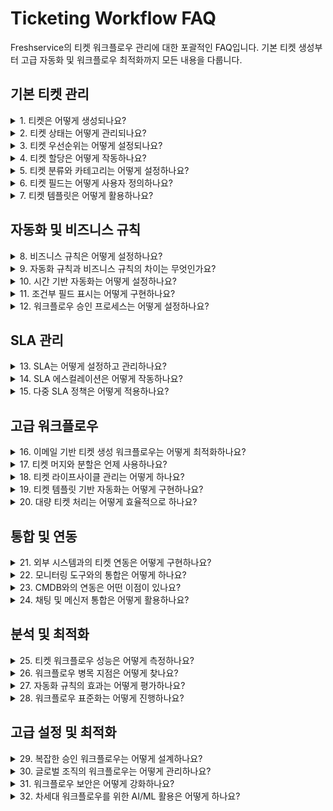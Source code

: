 # Ticketing Workflow FAQ

Freshservice의 티켓 워크플로우 관리에 대한 포괄적인 FAQ입니다. 기본 티켓 생성부터 고급 자동화 및 워크플로우 최적화까지 모든 내용을 다룹니다.

## 기본 티켓 관리

<details>
<summary>1. 티켓은 어떻게 생성되나요?</summary>

티켓은 다음과 같은 방법으로 생성할 수 있습니다:

- **이메일**: 지정된 지원 이메일 주소로 메일 발송
- **포털**: 셀프서비스 포털을 통한 직접 생성
- **전화**: 에이전트가 전화 요청을 티켓으로 변환
- **API**: REST API를 통한 자동 생성
- **수동**: 에이전트가 직접 생성

각 생성 방법은 다양한 자동화 규칙과 워크플로우를 트리거할 수 있습니다.
</details>

<details>
<summary>2. 티켓 상태는 어떻게 관리되나요?</summary>

Freshservice는 다음과 같은 기본 티켓 상태를 제공합니다:

- **Open**: 새로 생성된 티켓
- **Pending**: 대기 중인 티켓
- **Resolved**: 해결된 티켓
- **Closed**: 완전히 종료된 티켓

사용자 정의 상태를 추가하여 조직의 워크플로우에 맞게 조정할 수 있습니다. 각 상태는 SLA 타이머 동작을 다르게 설정할 수 있습니다.
</details>

<details>
<summary>3. 티켓 우선순위는 어떻게 설정되나요?</summary>

티켓 우선순위는 다음과 같이 분류됩니다:

- **Low (낮음)**: 일반적인 문의나 개선 요청
- **Medium (보통)**: 표준 업무 영향 문제
- **High (높음)**: 중요한 업무 차단 문제
- **Urgent (긴급)**: 즉시 처리가 필요한 중대한 문제

우선순위는 자동화 규칙을 통해 자동으로 설정하거나 에이전트가 수동으로 조정할 수 있습니다.
</details>

<details>
<summary>4. 티켓 할당은 어떻게 작동하나요?</summary>

티켓 할당은 다음과 같은 방식으로 이루어집니다:

- **자동 할당**: 라운드로빈, 워크로드 기반, 기술 매칭
- **수동 할당**: 에이전트나 관리자가 직접 할당
- **그룹 할당**: 특정 그룹에 먼저 할당 후 개별 할당
- **에스컬레이션**: 시간 초과 시 상위 레벨로 자동 할당

할당 규칙은 비즈니스 규칙과 자동화를 통해 세밀하게 제어할 수 있습니다.
</details>

<details>
<summary>5. 티켓 분류와 카테고리는 어떻게 설정하나요?</summary>

티켓 분류는 다음과 같은 계층 구조로 구성됩니다:

- **Category (카테고리)**: 최상위 분류 (예: Hardware, Software)
- **Sub-category (하위 카테고리)**: 세부 분류 (예: Desktop, Laptop)
- **Item (아이템)**: 구체적인 항목 (예: Monitor, Keyboard)

이러한 분류는 보고서 생성, 자동화 규칙 적용, SLA 설정에 활용됩니다.
</details>

<details>
<summary>6. 티켓 필드는 어떻게 사용자 정의하나요?</summary>

Field Manager를 통해 다음과 같이 커스터마이징할 수 있습니다:

- **필수 필드 설정**: 티켓 생성/해결 시 반드시 입력해야 할 필드
- **가시성 제어**: 요청자와 에이전트에게 다르게 표시
- **사용자 정의 필드 추가**: 조직 특성에 맞는 추가 필드
- **필드 순서 조정**: 드래그앤드롭으로 필드 순서 변경

![Field Manager Customization](https://s3.amazonaws.com/cdn.freshdesk.com/data/helpdesk/attachments/production/50006764482/original/Pz6DadQYr-6gpmsMTxSZkIArKBdHREXlVg.png)

이를 통해 조직의 특정 요구사항에 맞는 티켓 양식을 만들 수 있습니다.
</details>

<details>
<summary>7. 티켓 템플릿은 어떻게 활용하나요?</summary>

티켓 템플릿을 통해 다음과 같은 이점을 얻을 수 있습니다:

- **일관성**: 동일한 유형의 티켓에 대한 표준화된 양식
- **효율성**: 반복적인 정보 입력 시간 단축
- **품질**: 필요한 정보 누락 방지
- **자동화**: 템플릿 기반 자동 분류 및 할당

템플릿은 인시던트, 서비스 요청, 변경 요청 등 각 유형별로 설정할 수 있습니다.
</details>

## 자동화 및 비즈니스 규칙

<details>
<summary>8. 비즈니스 규칙은 어떻게 설정하나요?</summary>

비즈니스 규칙은 다음과 같은 구조로 구성됩니다:

- **트리거 조건**: 언제 규칙이 실행될지 정의
- **적용 조건**: 어떤 티켓에 적용될지 필터링
- **액션**: 조건이 만족될 때 수행할 작업

![Automation Rule Setup](https://s3.amazonaws.com/cdn.freshdesk.com/data/helpdesk/attachments/production/50008638177/original/tI4mwb41NPVSV_0ooJMfb4I8pzB4X5sG0g.png)

예시: 특정 키워드가 포함된 이메일은 자동으로 높은 우선순위로 설정하고 특정 그룹에 할당
</details>

<details>
<summary>9. 자동화 규칙과 비즈니스 규칙의 차이는 무엇인가요?</summary>

두 규칙의 주요 차이점:

**비즈니스 규칙**:
- 티켓 생성 시점에 즉시 실행
- 필드 값 설정, 할당, 분류에 주로 사용

**자동화 규칙**:
- 시간 기반 또는 상태 변경 시 실행
- 알림, 에스컬레이션, 워크플로우 진행에 사용

적절한 조합으로 완전한 워크플로우 자동화를 구현할 수 있습니다.
</details>

<details>
<summary>10. 시간 기반 자동화는 어떻게 설정하나요?</summary>

시간 기반 자동화는 다음과 같이 구성할 수 있습니다:

- **지연 조건**: 특정 시간 경과 후 실행 (예: 2시간 후)
- **반복 조건**: 주기적으로 실행 (예: 매일, 매주)
- **비즈니스 시간**: 업무 시간만 계산하여 실행
- **SLA 기반**: SLA 위반 전후 특정 시점에 실행

이를 통해 에스컬레이션, 알림, 상태 변경 등을 자동화할 수 있습니다.
</details>

<details>
<summary>11. 조건부 필드 표시는 어떻게 구현하나요?</summary>

Dependent Field를 사용하여 다음과 같이 구현할 수 있습니다:

- **상위 필드 선택**: 기준이 되는 필드 지정
- **종속 필드 설정**: 상위 필드 값에 따라 표시될 필드
- **조건 매핑**: 어떤 값에서 어떤 필드가 표시될지 정의

예시: 카테고리에서 "Hardware"를 선택하면 하위에 "Desktop", "Laptop" 옵션이 표시
</details>

<details>
<summary>12. 워크플로우 승인 프로세스는 어떻게 설정하나요?</summary>

승인 워크플로우는 다음과 같이 구성됩니다:

- **승인자 지정**: 고정 승인자 또는 동적 승인자 설정
- **승인 조건**: 언제 승인이 필요한지 정의
- **승인 단계**: 단일 또는 다단계 승인 프로세스
- **승인 결과**: 승인/거부에 따른 후속 액션

특히 서비스 요청이나 변경 요청에서 중요한 거버넌스 도구입니다.
</details>

## SLA 관리

<details>
<summary>13. SLA는 어떻게 설정하고 관리하나요?</summary>

SLA 관리는 다음과 같은 요소로 구성됩니다:

- **응답 시간**: 최초 응답까지의 시간
- **해결 시간**: 완전한 해결까지의 시간
- **비즈니스 시간**: 업무 시간만 계산
- **우선순위별 차등**: 우선순위에 따른 다른 SLA 적용

SLA 위반 시 자동 에스컬레이션과 알림을 설정할 수 있습니다.
</details>

<details>
<summary>14. SLA 에스컬레이션은 어떻게 작동하나요?</summary>

SLA 에스컬레이션은 다음과 같은 단계로 진행됩니다:

- **1차 알림**: SLA 만료 전 사전 경고
- **에스컬레이션**: SLA 위반 시 상위 레벨로 전달
- **추가 액션**: 우선순위 상승, 추가 담당자 할당
- **연속 모니터링**: 해결될 때까지 지속적인 추적

이를 통해 SLA 준수율을 향상시킬 수 있습니다.
</details>

<details>
<summary>15. 다중 SLA 정책은 어떻게 적용하나요?</summary>

다중 SLA 정책을 통해 다음과 같이 차별화할 수 있습니다:

- **고객별 SLA**: VIP 고객에게 더 빠른 응답 시간
- **서비스별 SLA**: 중요한 서비스에 대한 엄격한 SLA
- **지역별 SLA**: 시간대나 지역에 따른 다른 SLA
- **계약별 SLA**: 서비스 계약 수준에 따른 차등

조건부 SLA 적용을 통해 세밀한 서비스 레벨 관리가 가능합니다.
</details>

## 고급 워크플로우

<details>
<summary>16. 이메일 기반 티켓 생성 워크플로우는 어떻게 최적화하나요?</summary>

이메일 기반 워크플로우 최적화 방법:

- **이메일 파싱**: 제목과 본문에서 자동으로 정보 추출
- **첨부파일 처리**: 자동 스캔 및 보안 검증
- **중복 방지**: 동일한 이메일 체인의 중복 티켓 방지
- **자동 분류**: 발신자, 내용 기반 자동 카테고리 분류

이를 통해 수동 개입을 최소화하면서 정확한 티켓 생성이 가능합니다.
</details>

<details>
<summary>17. 티켓 머지와 분할은 언제 사용하나요?</summary>

티켓 머지와 분할의 사용 시나리오:

**티켓 머지**:
- 동일한 문제로 여러 티켓이 생성된 경우
- 관련된 문제들을 통합 관리할 때
- 중복 문의를 정리할 때

**티켓 분할**:
- 하나의 티켓에 여러 개별 문제가 포함된 경우
- 다른 팀에서 처리해야 할 부분이 있을 때
- 서로 다른 우선순위로 처리해야 할 때

![Ticket Management Views](https://s3.amazonaws.com/cdn.freshdesk.com/data/helpdesk/attachments/production/35328568/original/AXwIxlG--zdnExt9c01mpIi9UHO9A-IOLA.png)

이러한 기능들을 통해 효율적인 티켓 관리가 가능합니다.
</details>

<details>
<summary>18. 티켓 라이프사이클 관리는 어떻게 하나요?</summary>

티켓 라이프사이클은 다음과 같은 단계로 관리됩니다:

- **생성**: 요청 접수 및 초기 분류
- **할당**: 적절한 담당자/팀 배정
- **진행**: 문제 해결 과정 관리
- **해결**: 솔루션 제공 및 확인
- **종료**: 최종 완료 및 피드백 수집

각 단계에서 자동화와 모니터링을 통해 효율성을 높일 수 있습니다.
</details>

<details>
<summary>19. 티켓 템플릿 기반 자동화는 어떻게 구현하나요?</summary>

템플릿 기반 자동화 구현 방법:

- **템플릿 매칭**: 티켓 내용과 템플릿 자동 매칭
- **사전 정의된 워크플로우**: 템플릿별 표준 처리 절차
- **자동 필드 채우기**: 템플릿 기반 기본값 설정
- **예상 해결책**: 과거 유사 케이스 기반 솔루션 제안

이를 통해 일관된 서비스 품질과 빠른 해결 시간을 달성할 수 있습니다.
</details>

<details>
<summary>20. 대량 티켓 처리는 어떻게 효율적으로 하나요?</summary>

대량 티켓 처리를 위한 전략:

- **벌크 액션**: 여러 티켓을 한 번에 업데이트
- **필터 및 뷰**: 조건별 티켓 그룹화
- **자동 분류**: 머신러닝 기반 자동 카테고리 분류
- **템플릿 응답**: 자주 사용하는 응답 템플릿 활용

대량 처리 시에도 개별 티켓의 품질을 유지하는 것이 중요합니다.
</details>

## 통합 및 연동

<details>
<summary>21. 외부 시스템과의 티켓 연동은 어떻게 구현하나요?</summary>

외부 시스템 연동 방법:

- **API 통합**: REST API를 통한 양방향 데이터 동기화
- **웹훅**: 실시간 이벤트 기반 연동
- **이메일 게이트웨이**: 이메일을 통한 시스템 간 통신
- **ITSM 도구 연동**: ServiceNow, Remedy 등과의 연동

연동 시 데이터 매핑과 오류 처리를 신중하게 설계해야 합니다.
</details>

<details>
<summary>22. 모니터링 도구와의 통합은 어떻게 하나요?</summary>

모니터링 도구 통합 시나리오:

- **자동 인시던트 생성**: 알람 발생 시 자동 티켓 생성
- **상태 동기화**: 시스템 복구 시 자동 티켓 해결
- **우선순위 매핑**: 알람 심각도를 티켓 우선순위로 변환
- **관련 정보 첨부**: 로그, 메트릭 등 추가 컨텍스트 제공

이를 통해 프로액티브한 IT 운영이 가능합니다.
</details>

<details>
<summary>23. CMDB와의 연동은 어떤 이점이 있나요?</summary>

CMDB 연동의 주요 이점:

- **자산 연결**: 티켓을 특정 자산/서비스와 연결
- **영향 분석**: 문제 발생 시 영향받는 서비스 파악
- **자동 할당**: 자산 담당자 기반 자동 티켓 할당
- **변경 추적**: 자산 변경 이력과 문제 상관관계 분석

이를 통해 더 정확하고 신속한 문제 해결이 가능합니다.
</details>

<details>
<summary>24. 채팅 및 메신저 통합은 어떻게 활용하나요?</summary>

채팅/메신저 통합 활용 방안:

- **즉시 지원**: 채팅을 통한 실시간 문제 해결
- **티켓 생성**: 채팅 내용을 티켓으로 자동 변환
- **상태 알림**: 티켓 진행 상황을 메신저로 알림
- **협업 강화**: 팀 채널에서 티켓 관련 논의

특히 긴급한 문제나 간단한 문의에 효과적입니다.
</details>

## 분석 및 최적화

<details>
<summary>25. 티켓 워크플로우 성능은 어떻게 측정하나요?</summary>

워크플로우 성능 측정 지표:

- **평균 해결 시간**: 티켓 생성부터 해결까지의 시간
- **First Call Resolution**: 최초 접촉으로 해결된 비율
- **SLA 준수율**: 설정된 SLA 목표 달성 비율
- **고객 만족도**: 해결 품질에 대한 피드백

정기적인 성능 분석을 통해 개선 영역을 식별할 수 있습니다.
</details>

<details>
<summary>26. 워크플로우 병목 지점은 어떻게 찾나요?</summary>

병목 지점 식별 방법:

- **상태별 체류 시간**: 각 상태에서 머무는 평균 시간 분석
- **할당 지연**: 티켓 할당까지의 시간 측정
- **에이전트 워크로드**: 개별 에이전트의 처리 능력 분석
- **승인 대기 시간**: 승인 프로세스의 지연 요인 파악

데이터 기반 분석을 통해 객관적인 개선점을 도출할 수 있습니다.
</details>

<details>
<summary>27. 자동화 규칙의 효과는 어떻게 평가하나요?</summary>

자동화 효과 평가 방법:

- **처리 시간 단축**: 자동화 전후 평균 처리 시간 비교
- **정확도 향상**: 수동 분류 대비 자동 분류 정확도
- **에이전트 만족도**: 반복 작업 감소에 따른 만족도
- **고객 경험**: 빠른 응답과 일관된 서비스 품질

정량적, 정성적 지표를 종합하여 자동화 ROI를 측정합니다.
</details>

<details>
<summary>28. 워크플로우 표준화는 어떻게 진행하나요?</summary>

워크플로우 표준화 프로세스:

- **현황 분석**: 기존 워크플로우의 변형과 비효율 파악
- **베스트 프랙티스 도출**: 가장 효과적인 프로세스 식별
- **표준 템플릿 생성**: 재사용 가능한 워크플로우 템플릿
- **교육 및 적용**: 팀 전체의 표준 프로세스 도입

표준화를 통해 일관된 서비스 품질과 효율성을 달성할 수 있습니다.
</details>

## 고급 설정 및 최적화

<details>
<summary>29. 복잡한 승인 워크플로우는 어떻게 설계하나요?</summary>

복잡한 승인 워크플로우 설계 요소:

- **다단계 승인**: 순차적 또는 병렬 승인 프로세스
- **조건부 승인**: 금액, 유형에 따른 다른 승인 경로
- **대체 승인자**: 부재 시 자동 대체 승인자 지정
- **승인 타임아웃**: 일정 시간 내 미응답 시 에스컬레이션

특히 높은 위험도나 높은 비용의 요청에서 중요합니다.
</details>

<details>
<summary>30. 글로벌 조직의 워크플로우는 어떻게 관리하나요?</summary>

글로벌 워크플로우 관리 전략:

- **시간대 고려**: 각 지역의 업무 시간에 맞는 SLA 설정
- **언어 지원**: 다국어 티켓 처리 및 응답
- **지역별 규칙**: 현지 법규나 관습에 맞는 프로세스
- **24/7 지원**: Follow-the-sun 모델을 통한 연속 지원

글로벌 표준화와 지역 특성화의 균형이 중요합니다.
</details>

<details>
<summary>31. 워크플로우 보안은 어떻게 강화하나요?</summary>

워크플로우 보안 강화 방안:

- **접근 권한 제어**: 역할 기반 티켓 접근 제한
- **민감 정보 보호**: 개인정보나 기밀 정보 자동 마스킹
- **감사 로그**: 모든 티켓 활동에 대한 상세 로그
- **승인 보안**: 중요한 변경에 대한 다중 승인

특히 규제 업종에서는 컴플라이언스 요구사항을 반드시 고려해야 합니다.
</details>

<details>
<summary>32. 차세대 워크플로우를 위한 AI/ML 활용은 어떻게 하나요?</summary>

AI/ML을 활용한 차세대 워크플로우:

- **지능형 라우팅**: 과거 데이터 기반 최적 담당자 추천
- **자동 분류**: 머신러닝 기반 정확한 카테고리 분류
- **예측 분석**: 문제 발생 예측 및 사전 예방
- **챗봇 통합**: AI 기반 1차 응답 및 간단한 문제 해결
- **감정 분석**: 고객 피드백의 감정 상태 분석
- **패턴 인식**: 반복되는 문제 패턴 자동 감지

이러한 기술을 통해 더욱 스마트하고 효율적인 IT 서비스 관리가 가능합니다.
</details>

